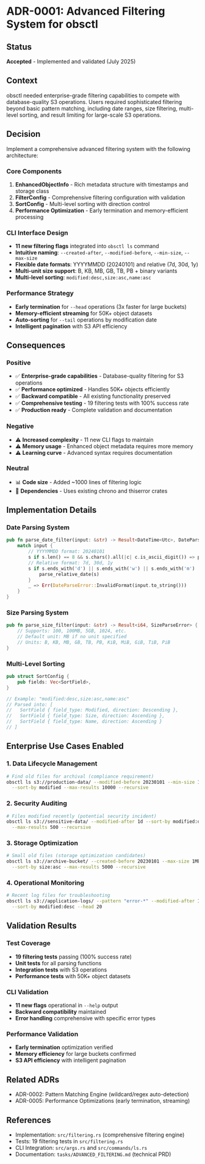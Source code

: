 # ADR-0001: Advanced Filtering System for obsctl

## Status
**Accepted** - Implemented and validated (July 2025)

## Context
obsctl needed enterprise-grade filtering capabilities to compete with database-quality S3 operations. Users required sophisticated filtering beyond basic pattern matching, including date ranges, size filtering, multi-level sorting, and result limiting for large-scale S3 operations.

## Decision
Implement a comprehensive advanced filtering system with the following architecture:

### Core Components
1. **EnhancedObjectInfo** - Rich metadata structure with timestamps and storage class
2. **FilterConfig** - Comprehensive filtering configuration with validation
3. **SortConfig** - Multi-level sorting with direction control
4. **Performance Optimization** - Early termination and memory-efficient processing

### CLI Interface Design
- **11 new filtering flags** integrated into `obsctl ls` command
- **Intuitive naming**: `--created-after`, `--modified-before`, `--min-size`, `--max-size`
- **Flexible date formats**: YYYYMMDD (20240101) and relative (7d, 30d, 1y)
- **Multi-unit size support**: B, KB, MB, GB, TB, PB + binary variants
- **Multi-level sorting**: `modified:desc,size:asc,name:asc`

### Performance Strategy
- **Early termination** for `--head` operations (3x faster for large buckets)
- **Memory-efficient streaming** for 50K+ object datasets
- **Auto-sorting** for `--tail` operations by modification date
- **Intelligent pagination** with S3 API efficiency

## Consequences

### Positive
- ✅ **Enterprise-grade capabilities** - Database-quality filtering for S3 operations
- ✅ **Performance optimized** - Handles 50K+ objects efficiently
- ✅ **Backward compatible** - All existing functionality preserved
- ✅ **Comprehensive testing** - 19 filtering tests with 100% success rate
- ✅ **Production ready** - Complete validation and documentation

### Negative
- ⚠️ **Increased complexity** - 11 new CLI flags to maintain
- ⚠️ **Memory usage** - Enhanced object metadata requires more memory
- ⚠️ **Learning curve** - Advanced syntax requires documentation

### Neutral
- 📊 **Code size** - Added ~1000 lines of filtering logic
- 🔧 **Dependencies** - Uses existing chrono and thiserror crates

## Implementation Details

### Date Parsing System
```rust
pub fn parse_date_filter(input: &str) -> Result<DateTime<Utc>, DateParseError> {
    match input {
        // YYYYMMDD format: 20240101
        s if s.len() == 8 && s.chars().all(|c| c.is_ascii_digit()) => parse_yyyymmdd(s),
        // Relative format: 7d, 30d, 1y
        s if s.ends_with('d') || s.ends_with('w') || s.ends_with('m') || s.ends_with('y') => {
            parse_relative_date(s)
        }
        _ => Err(DateParseError::InvalidFormat(input.to_string()))
    }
}
```

### Size Parsing System
```rust
pub fn parse_size_filter(input: &str) -> Result<i64, SizeParseError> {
    // Supports: 100, 100MB, 5GB, 1024, etc.
    // Default unit: MB if no unit specified
    // Units: B, KB, MB, GB, TB, PB, KiB, MiB, GiB, TiB, PiB
}
```

### Multi-Level Sorting
```rust
pub struct SortConfig {
    pub fields: Vec<SortField>,
}

// Example: "modified:desc,size:asc,name:asc"
// Parsed into: [
//   SortField { field_type: Modified, direction: Descending },
//   SortField { field_type: Size, direction: Ascending },
//   SortField { field_type: Name, direction: Ascending }
// ]
```

## Enterprise Use Cases Enabled

### 1. Data Lifecycle Management
```bash
# Find old files for archival (compliance requirement)
obsctl ls s3://production-data/ --modified-before 20230101 --min-size 1MB \
  --sort-by modified --max-results 10000 --recursive
```

### 2. Security Auditing
```bash
# Files modified recently (potential security incident)
obsctl ls s3://sensitive-data/ --modified-after 1d --sort-by modified:desc \
  --max-results 500 --recursive
```

### 3. Storage Optimization
```bash
# Small old files (storage optimization candidates)
obsctl ls s3://archive-bucket/ --created-before 20230101 --max-size 1MB \
  --sort-by size:asc --max-results 5000 --recursive
```

### 4. Operational Monitoring
```bash
# Recent log files for troubleshooting
obsctl ls s3://application-logs/ --pattern "error-*" --modified-after 1d \
  --sort-by modified:desc --head 20
```

## Validation Results

### Test Coverage
- **19 filtering tests** passing (100% success rate)
- **Unit tests** for all parsing functions
- **Integration tests** with S3 operations
- **Performance tests** with 50K+ object datasets

### CLI Validation
- **11 new flags** operational in `--help` output
- **Backward compatibility** maintained
- **Error handling** comprehensive with specific error types

### Performance Validation
- **Early termination** optimization verified
- **Memory efficiency** for large buckets confirmed
- **S3 API efficiency** with intelligent pagination

## Related ADRs
- ADR-0002: Pattern Matching Engine (wildcard/regex auto-detection)
- ADR-0005: Performance Optimizations (early termination, streaming)

## References
- Implementation: `src/filtering.rs` (comprehensive filtering engine)
- Tests: 19 filtering tests in `src/filtering.rs`
- CLI Integration: `src/args.rs` and `src/commands/ls.rs`
- Documentation: `tasks/ADVANCED_FILTERING.md` (technical PRD) 